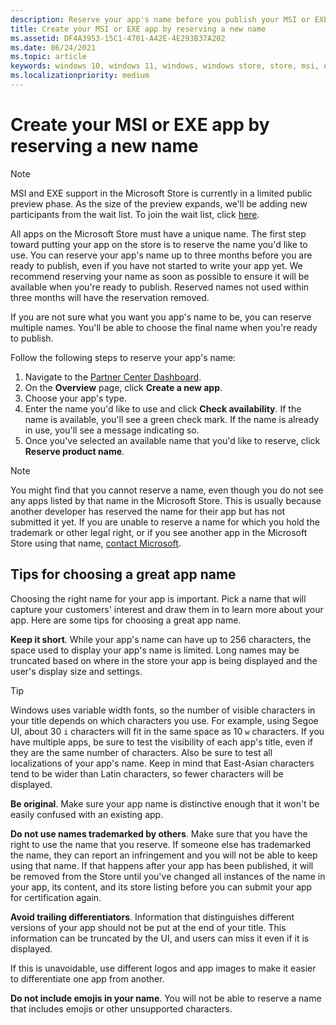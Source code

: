 ```yaml
---
description: Reserve your app's name before you publish your MSI or EXE app
title: Create your MSI or EXE app by reserving a new name
ms.assetid: DF4A3953-15C1-4701-A42E-4E293B37A202
ms.date: 06/24/2021
ms.topic: article
keywords: windows 10, windows 11, windows, windows store, store, msi, exe, unpackaged, unpackaged app, desktop app, traditional desktop app, win32
ms.localizationpriority: medium
---
```


# Create your MSI or EXE app by reserving a new name

> [!NOTE]
> MSI and EXE support in the Microsoft Store is currently in a limited public preview phase. As the size of the preview expands, we'll be adding new participants from the wait list. To join the wait list, click [here](https://aka.ms/storepreviewwaitlist).

All apps on the Microsoft Store must have a unique name. The first step toward putting your app on the store is to reserve the name you'd like to use. You can reserve your app's name up to three months before you are ready to publish, even if you have not started to write your app yet. We recommend reserving your name as soon as possible to ensure it will be available when you're ready to publish. Reserved names not used within three months will have the reservation removed.

If you are not sure what you want you app's name to be, you can reserve multiple names. You'll be able to choose the final name when you're ready to publish.

Follow the following steps to reserve your app's name:

1. Navigate to the [Partner Center Dashboard](https://partner.microsoft.com/dashboard).
2. On the **Overview** page, click **Create a new app**.
3. Choose your app's type.
4. Enter the name you'd like to use and click **Check availability**. If the name is available, you'll see a green check mark. If the name is already in use, you'll see a message indicating so.
5. Once you've selected an available name that you'd like to reserve, click **Reserve product name**.

> [!NOTE]
> You might find that you cannot reserve a name, even though you do not see any apps listed by that name in the Microsoft Store. This is usually because another developer has reserved the name for their app but has not submitted it yet. If you are unable to reserve a name for which you hold the trademark or other legal right, or if you see another app in the Microsoft Store using that name, [contact Microsoft](https://www.microsoft.com/info/cpyrtInfrg.html).

## Tips for choosing a great app name

Choosing the right name for your app is important. Pick a name that will capture your customers' interest and draw them in to learn more about your app. Here are some tips for choosing a great app name.

**Keep it short**. While your app's name can have up to 256 characters, the space used to display your app's name is limited. Long names may be truncated based on where in the store your app is being displayed and the user's display size and settings.

> [!TIP]
> Windows uses variable width fonts, so the number of visible characters in your title depends on which characters you use. For example, using Segoe UI, about 30 `i` characters will fit in the same space as 10 `w` characters. If you have multiple apps, be sure to test the visibility of each app's title, even if they are the same number of characters. Also be sure to test all localizations of your app's name. Keep in mind that East-Asian characters tend to be wider than Latin characters, so fewer characters will be displayed.

**Be original**. Make sure your app name is distinctive enough that it won't be easily confused with an existing app.

**Do not use names trademarked by others**. Make sure that you have the right to use the name that you reserve. If someone else has trademarked the name, they can report an infringement and you will not be able to keep using that name. If that happens after your app has been published, it will be removed from the Store until you've changed all instances of the name in your app, its content, and its store listing before you can submit your app for certification again.

**Avoid trailing differentiators**. Information that distinguishes different versions of your app should not be put at the end of your title. This information can be truncated by the UI, and users can miss it even if it is displayed.

If this is unavoidable, use different logos and app images to make it easier to differentiate one app from another.

**Do not include emojis in your name**. You will not be able to reserve a name that includes emojis or other unsupported characters.
